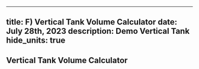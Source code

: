 -----
title: F) Vertical Tank Volume Calculator
date: July 28th, 2023
description: Demo Vertical Tank
hide_units: true
-----

## Vertical Tank Volume Calculator


<tank-demo tank_type='Vertical'/>